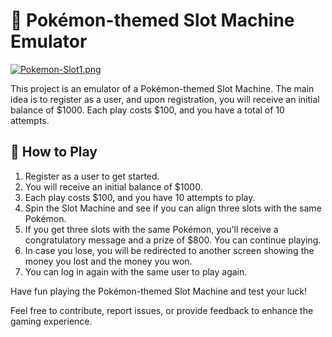 # 🎰 Pokémon-themed Slot Machine Emulator



[![Pokemon-Slot1.png](https://i.postimg.cc/gJQzh5ZC/Pokemon-Slot1.png)](https://postimg.cc/yghC4Lnj)


This project is an emulator of a Pokémon-themed Slot Machine. The main idea is to register as a user, and upon registration, you will receive an initial balance of $1000. Each play costs $100, and you have a total of 10 attempts.

## 📝 How to Play

1. Register as a user to get started.
2. You will receive an initial balance of $1000.
3. Each play costs $100, and you have 10 attempts to play.
4. Spin the Slot Machine and see if you can align three slots with the same Pokémon.
5. If you get three slots with the same Pokémon, you'll receive a congratulatory message and a prize of $800. You can continue playing.
6. In case you lose, you will be redirected to another screen showing the money you lost and the money you won.
7. You can log in again with the same user to play again.

Have fun playing the Pokémon-themed Slot Machine and test your luck!

Feel free to contribute, report issues, or provide feedback to enhance the gaming experience.

